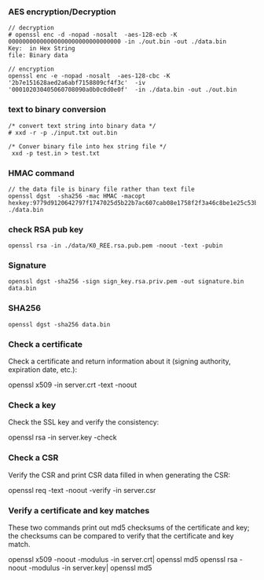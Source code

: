 ### AES encryption/Decryption
```
// decryption
# openssl enc -d -nopad -nosalt  -aes-128-ecb -K 00000000000000000000000000000000 -in ./out.bin -out ./data.bin
Key:  in Hex String
file: Binary data

// encryption
openssl enc -e -nopad -nosalt  -aes-128-cbc -K '2b7e151628aed2a6abf7158809cf4f3c'  -iv '000102030405060708090a0b0c0d0e0f'  -in ./data.bin -out ./out.bin
```

### text to binary conversion
```
/* convert text string into binary data */
# xxd -r -p ./input.txt out.bin

/* Conver binary file into hex string file */
 xxd -p test.in > test.txt
```
### HMAC command 
```
// the data file is binary file rather than text file
openssl dgst  -sha256 -mac HMAC -macopt hexkey:9779d9120642797f1747025d5b22b7ac607cab08e1758f2f3a46c8be1e25c53b8c6a8f58ffefa176 ./data.bin
```

### check RSA pub key
```
openssl rsa -in ./data/K0_REE.rsa.pub.pem -noout -text -pubin
```

### Signature
```
openssl dgst -sha256 -sign sign_key.rsa.priv.pem -out signature.bin data.bin
```

### SHA256
```
openssl dgst -sha256 data.bin
```


### Check a certificate
Check a certificate and return information about it (signing authority, expiration date, etc.):

openssl x509 -in server.crt -text -noout

### Check a key
Check the SSL key and verify the consistency:

openssl rsa -in server.key -check

### Check a CSR
Verify the CSR and print CSR data filled in when generating the CSR:

openssl req -text -noout -verify -in server.csr

### Verify a certificate and key matches
These two commands print out md5 checksums of the certificate and key; the checksums can be compared to verify that the certificate and key match.

openssl x509 -noout -modulus -in server.crt| openssl md5
openssl rsa -noout -modulus -in server.key| openssl md5

